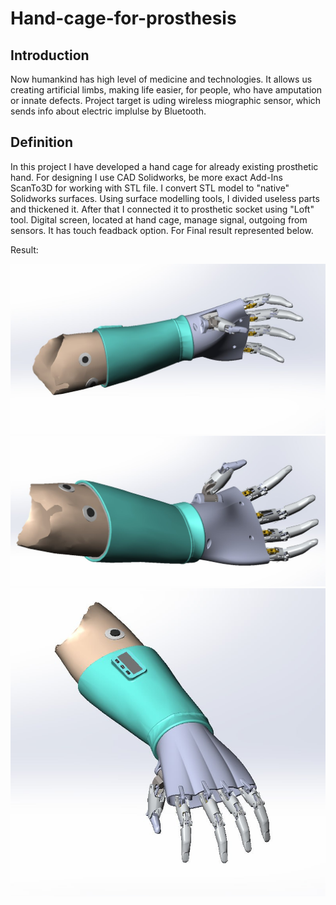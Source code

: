 # Hand-cage-for-prosthesis

## Introduction
Now humankind has high level of medicine and technologies. It allows us creating artificial limbs, making life easier, for people, who have amputation or innate defects. 
Project target is uding wireless miographic sensor, which sends info about electric implulse by Bluetooth. 

## Definition
In this project I have developed a hand cage for already existing prosthetic hand. For designing I use CAD Solidworks, be more exact Add-Ins ScanTo3D for working with STL file. I convert STL model to "native" Solidworks surfaces. Using surface modelling tools, I divided useless parts and thickened it. After that I connected it to prosthetic socket using "Loft" tool. Digital screen, located at hand cage, manage signal, outgoing from sensors. It has touch feadback option. For Final result represented below.

Result:

<img src = "https://github.com/AdamNatur/Hand-cage-for-prosthesis/blob/25713175df1de59a477e7237587be86245953c85/photo_2023-02-18_11-51-04.jpg">
<img src = "https://github.com/AdamNatur/Hand-cage-for-prosthesis/blob/25713175df1de59a477e7237587be86245953c85/photo_2023-02-13_23-32-51.jpg">
<img src = "https://github.com/AdamNatur/Hand-cage-for-prosthesis/blob/25713175df1de59a477e7237587be86245953c85/photo_2023-02-18_11-50-53.jpg">
